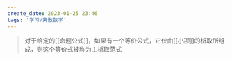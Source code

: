 ```yaml
---
create_date: 2023-01-25 23:46
tags: '学习/离散数学'
---
```


>对于给定的[[命题公式]]，如果有一个等价公式，它仅由[[小项]]的析取所组成，则这个等价式被称为主析取范式
